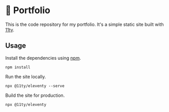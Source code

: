 # :wave: Portfolio

This is the code repository for my portfolio. It's a simple static site built with [11ty](https://www.11ty.dev/).

## Usage

Install the dependencies using [npm](https://www.npmjs.com/).

```
npm install
```

Run the site locally.

```
npx @11ty/eleventy --serve
```

Build the site for production.

```
npx @11ty/eleventy
```